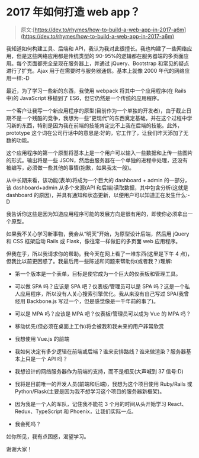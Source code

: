 # 2017 年如何打造 web app？

> 原文:[https://dev.to/rhymes/how-to-build-a-web-app-in-2017-a6m](https://dev.to/rhymes/how-to-build-a-web-app-in-2017-a6m)

我知道如何构建工具、后端和 API，我认为我对此很擅长。我也构建了一些网络应用，但是这些网络应用都是传统类型的:90-95%的逻辑都在服务器端的多页面应用。每个页面都完全呈现在服务器上，并通过 jQuery、Bootstrap 和常见的疑点进行了扩充。Ajax 用于在需要时与服务器通信。基本上就像 2000 年代的网络应用一样:-D

最近，为了学习一些新的东西，我使用 webpack 将其中一个应用程序(在 Rails 中)的 JavaScript 移植到了 ES6，但它仍然是一个传统的应用程序。

一个客户让我写一个新应用程序的原型(目前作为一个单独的开发者)，由于截止日期不是一个残酷的竞争，我想为一些“更现代”的东西奠定基础，并在这个过程中学习新的东西，特别是因为我在前端的技能肯定比不上我在后端的技能。此外，prototype 这个词在公司行话中的意思是:好的，它工作了，让我们昨天添加了无数的功能。

这个应用程序的第一个原型将基本上是一个用户可以输入一些数据和上传一些图片的形式。输出将是一些 JSON，然后由服务器在一个单独的进程中处理，还没有被编写，必须做一些其他的事情(抱歉，如果我太一般)。

从中长期来看，该功能(表单)将成为一个巨大的 dashboard + admin 的一部分，该 dashboard+admin 从多个来源(API 和后端)读取数据，其中包含分析(这就是 dashboard 的原因)，并具有通知和状态更新，以便用户可以知道正在发生什么:-D

我告诉你这些是因为知道应用程序可能的发展方向是很有用的，即使你必须拿出一个原型。

如果我不关心学习新事物，我会从“明天”开始，为原型设计后端，然后用 jQuery 和 CSS 框架启动 Rails 或 Flask，像往常一样做旧的多页面 web 应用程序。

但我在乎，所以我请求你的帮助。我今天在网上看了一堆东西(这里是下午 4 点)，但我比以前更困惑了。我最后用一些陈述和问题来帮助你(或者我？)理解:

*   第一个版本是一个表单，目标是使它成为一个巨大的仪表板和管理工具。

*   可以做 SPA 吗？应该是 SPA 吧？仪表板/管理员可以是 SPA 吗？这是一个私人应用程序，所以没有人关心搜索引擎优化。我从来没有自己写过 SPA(我曾经用 Backbone.js 写过一个，但是感觉像是一千年前的事了)。

*   可以是 MPA 吗？应该是 MPA 吧？仪表板/管理员可以成为 Vue 的 MPA 吗？

*   移动优先(但必须在桌面上工作)将会被我和我未来的用户非常欣赏

*   我想使用 Vue.js 的前端

*   我如何决定有多少逻辑在前端或后端？谁来安排路线？谁来做渲染？服务器基本上只是一个 API 吗？

*   我想设计的网络服务器作为前端的支持，而不是相反(大声喊到 37 信号:D)

*   我将是目前唯一的开发人员(前端和后端)，我想为这个项目使用 Ruby/Rails 或 Python/Flask(主要是因为我不想学习这个项目的服务器新框架)。

*   因为我是一个人的军队，记住我不能花 3 个月的时间从头开始学习 React、Redux、TypeScript 和 Phoenix，让我们实际一点。

*   我会死吗？

如你所见，我有点困惑，渴望学习。

谢谢大家！